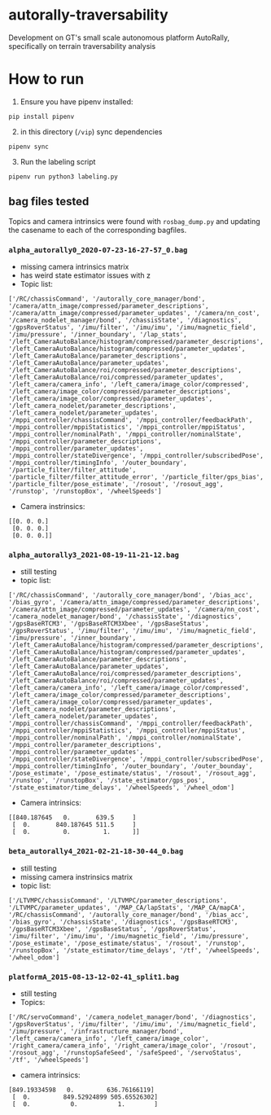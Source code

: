 # autorally-traversability
Development on GT's small scale autonomous platform AutoRally, specifically on terrain traversability analysis

# How to run

1. Ensure you have pipenv installed:

```
pip install pipenv
```

2. in this directory (`/vip`) sync dependencies

```
pipenv sync
```

3. Run the labeling script
```
pipenv run python3 labeling.py
```

## bag files tested
Topics and camera intrinsics were found with `rosbag_dump.py` and updating the casename to each of the corresponding bagfiles.

### `alpha_autorally0_2020-07-23-16-27-57_0.bag`
- missing camera intrinsics matrix
- has weird state estimator issues with z
- Topic list:
```
['/RC/chassisCommand', '/autorally_core_manager/bond', '/camera/attn_image/compressed/parameter_descriptions', '/camera/attn_image/compressed/parameter_updates', '/camera/nn_cost', '/camera_nodelet_manager/bond', '/chassisState', '/diagnostics', '/gpsRoverStatus', '/imu/filter', '/imu/imu', '/imu/magnetic_field', '/imu/pressure', '/inner_boundary', '/lap_stats', '/left_CameraAutoBalance/histogram/compressed/parameter_descriptions', '/left_CameraAutoBalance/histogram/compressed/parameter_updates', '/left_CameraAutoBalance/parameter_descriptions', '/left_CameraAutoBalance/parameter_updates', '/left_CameraAutoBalance/roi/compressed/parameter_descriptions', '/left_CameraAutoBalance/roi/compressed/parameter_updates', '/left_camera/camera_info', '/left_camera/image_color/compressed', '/left_camera/image_color/compressed/parameter_descriptions', '/left_camera/image_color/compressed/parameter_updates', '/left_camera_nodelet/parameter_descriptions', '/left_camera_nodelet/parameter_updates', '/mppi_controller/chassisCommand', '/mppi_controller/feedbackPath', '/mppi_controller/mppiStatistics', '/mppi_controller/mppiStatus', '/mppi_controller/nominalPath', '/mppi_controller/nominalState', '/mppi_controller/parameter_descriptions', '/mppi_controller/parameter_updates', '/mppi_controller/stateDivergence', '/mppi_controller/subscribedPose', '/mppi_controller/timingInfo', '/outer_boundary', '/particle_filter/filter_attitude', '/particle_filter/filter_attitude_error', '/particle_filter/gps_bias', '/particle_filter/pose_estimate', '/rosout', '/rosout_agg', '/runstop', '/runstopBox', '/wheelSpeeds']
```
- Camera instrinsics:
``` 
[[0. 0. 0.]
 [0. 0. 0.]
 [0. 0. 0.]]

```
 
### `alpha_autorally3_2021-08-19-11-21-12.bag`
- still testing
- topic list: 
```
['/RC/chassisCommand', '/autorally_core_manager/bond', '/bias_acc', '/bias_gyro', '/camera/attn_image/compressed/parameter_descriptions', '/camera/attn_image/compressed/parameter_updates', '/camera/nn_cost', '/camera_nodelet_manager/bond', '/chassisState', '/diagnostics', '/gpsBaseRTCM3', '/gpsBaseRTCM3Xbee', '/gpsBaseStatus', '/gpsRoverStatus', '/imu/filter', '/imu/imu', '/imu/magnetic_field', '/imu/pressure', '/inner_boundary', '/left_CameraAutoBalance/histogram/compressed/parameter_descriptions', '/left_CameraAutoBalance/histogram/compressed/parameter_updates', '/left_CameraAutoBalance/parameter_descriptions', '/left_CameraAutoBalance/parameter_updates', '/left_CameraAutoBalance/roi/compressed/parameter_descriptions', '/left_CameraAutoBalance/roi/compressed/parameter_updates', '/left_camera/camera_info', '/left_camera/image_color/compressed', '/left_camera/image_color/compressed/parameter_descriptions', '/left_camera/image_color/compressed/parameter_updates', '/left_camera_nodelet/parameter_descriptions', '/left_camera_nodelet/parameter_updates', '/mppi_controller/chassisCommand', '/mppi_controller/feedbackPath', '/mppi_controller/mppiStatistics', '/mppi_controller/mppiStatus', '/mppi_controller/nominalPath', '/mppi_controller/nominalState', '/mppi_controller/parameter_descriptions', '/mppi_controller/parameter_updates', '/mppi_controller/stateDivergence', '/mppi_controller/subscribedPose', '/mppi_controller/timingInfo', '/outer_boundary', '/outer_bounday', '/pose_estimate', '/pose_estimate/status', '/rosout', '/rosout_agg', '/runstop', '/runstopBox', '/state_estimator/gps_pos', '/state_estimator/time_delays', '/wheelSpeeds', '/wheel_odom']
```
- Camera intrinsics:
```
[[840.187645   0.       639.5     ]
 [  0.       840.187645 511.5     ]
 [  0.         0.         1.      ]]
```


### `beta_autorally4_2021-02-21-18-30-44_0.bag`
- still testing
- missing camera instrinsics matrix
- topic list:
```
['/LTVMPC/chassisCommand', '/LTVMPC/parameter_descriptions', '/LTVMPC/parameter_updates', '/MAP_CA/lapStats', '/MAP_CA/mapCA', '/RC/chassisCommand', '/autorally_core_manager/bond', '/bias_acc', '/bias_gyro', '/chassisState', '/diagnostics', '/gpsBaseRTCM3', '/gpsBaseRTCM3Xbee', '/gpsBaseStatus', '/gpsRoverStatus', '/imu/filter', '/imu/imu', '/imu/magnetic_field', '/imu/pressure', '/pose_estimate', '/pose_estimate/status', '/rosout', '/runstop', '/runstopBox', '/state_estimator/time_delays', '/tf', '/wheelSpeeds', '/wheel_odom']
```

### `platformA_2015-08-13-12-02-41_split1.bag`
- still testing
- Topics:
```
['/RC/servoCommand', '/camera_nodelet_manager/bond', '/diagnostics', '/gpsRoverStatus', '/imu/filter', '/imu/imu', '/imu/magnetic_field', '/imu/pressure', '/infrastructure_manager/bond', '/left_camera/camera_info', '/left_camera/image_color', '/right_camera/camera_info', '/right_camera/image_color', '/rosout', '/rosout_agg', '/runstopSafeSeed', '/safeSpeed', '/servoStatus', '/tf', '/wheelSpeeds']
```
- camera intrinsics:
``` 
[849.19334598   0.         636.76166119]
 [  0.         849.52924899 505.65526302]
 [  0.           0.           1.        ]
 ```
 

